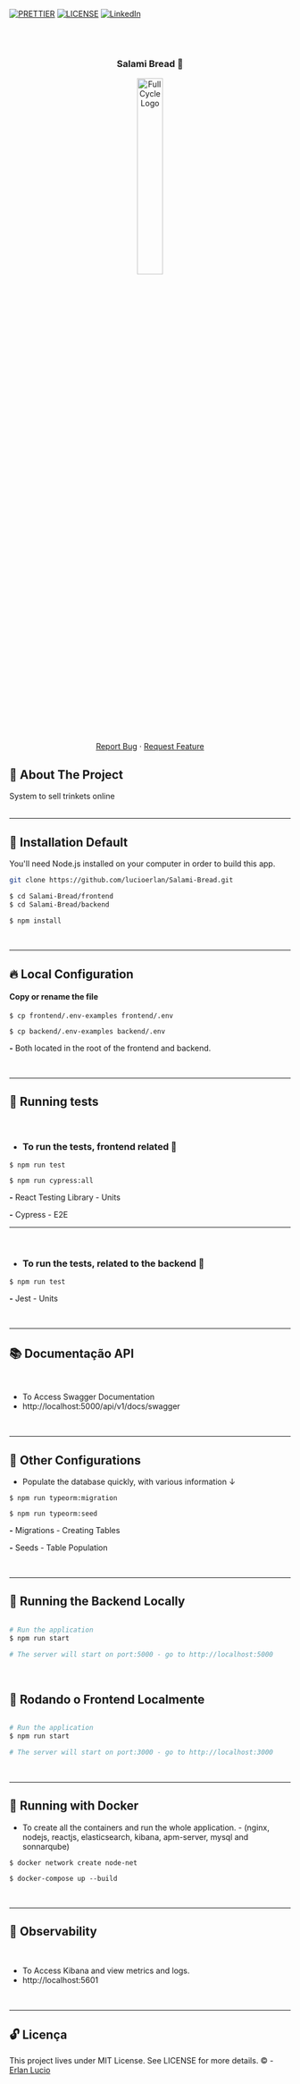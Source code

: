 <!-- PROJECT SHIELDS -->

[![PRETTIER](https://img.shields.io/badge/code_style-prettier-ff69b4.svg?style=flat-square)](https://gitter.im/jlongster/prettie)
[![LICENSE](https://img.shields.io/github/license/arshadkazmi42/awesome-github-init.svg)](https://github.com/arshadkazmi42/awesome-github-init/LICENSE)
[![LinkedIn][linkedin-shield]](https://www.linkedin.com/in/erlanlucio/)

<!-- PROJECT -->

<br /><br />

<p align="center">
  <h3 align="center">

Salami Bread 🥟

  </h3> 
  <p align="center">
    <img width="30%" src="https://user-images.githubusercontent.com/67064886/190645119-48a97dcd-7fd9-4506-bf5a-440ae86752dc.svg" alt="FullCycle Logo" >
    <br />
    <br />
    <a href="https://github.com/lucioerlan/Salami-Bread/issues">Report Bug</a>
    ·
    <a href="https://github.com/lucioerlan/Salami-Bread/issues">Request Feature</a>
  </p>
</p>

<!-- ABOUT THE PROJECT -->

## 🤔 About The Project

System to sell trinkets online
<br /><br />

---

<!-- INSTALLATION -->

## 🔨 Installation Default

You'll need Node.js installed on your computer in order to build this app.

```bash
git clone https://github.com/lucioerlan/Salami-Bread.git

$ cd Salami-Bread/frontend
$ cd Salami-Bread/backend

$ npm install
```

<br />

---

<!-- SETUP -->

## 🔥 Local Configuration

#### Copy or rename the file

```
$ cp frontend/.env-examples frontend/.env
```

```
$ cp backend/.env-examples backend/.env
```

**-** Both located in the root of the frontend and backend.

<br />

---

<!-- RUNNING TESTS -->

## 🧪 Running tests

<br />

- ### To run the tests, frontend related 🤑

```
$ npm run test
```

```
$ npm run cypress:all
```

**-** React Testing Library - Units

**-** Cypress - E2E

---

<br />

- ### To run the tests, related to the backend 🤑

```
$ npm run test
```

**-** Jest - Units

<br />

---

<!-- DOCUMENTATION -->

## 📚 Documentação API

<br />

- To Access Swagger Documentation
- http://localhost:5000/api/v1/docs/swagger

<br />

---

<!-- OTHER SETTINGS -->

## 👻 Other Configurations

- Populate the database quickly, with various information ↓

```
$ npm run typeorm:migration
```

```
$ npm run typeorm:seed
```

**-** Migrations - Creating Tables

**-** Seeds - Table Population

<br />

---

<!-- RUNNING -->

## 🎲 Running the Backend Locally

```bash

# Run the application
$ npm run start

# The server will start on port:5000 - go to http://localhost:5000

```

<br />

## 🎲 Rodando o Frontend Localmente

```bash

# Run the application
$ npm run start

# The server will start on port:3000 - go to http://localhost:3000

```

<br />

---

<!-- DOCKER -->

## 🐳 Running with Docker

- To create all the containers and run the whole application. - (nginx, nodejs, reactjs, elasticsearch, kibana, apm-server, mysql and sonnarqube)

```
$ docker network create node-net
```

```
$ docker-compose up --build
```

<br />

---

<!-- OBSERVABILITY -->

## 👀 Observability

<br />

- To Access Kibana and view metrics and logs.
- http://localhost:5601

<br />

---

<!-- LICENSE -->

## 🔓 Licença

This project lives under MIT License. See LICENSE for more details. © - [Erlan Lucio](https://www.linkedin.com/in/erlanlucio/)

<!-- MARKDOWN LINKS & IMAGES -->
<!-- https://www.markdownguide.org/basic-syntax/#reference-style-links -->

[contributors-shield]: https://img.shields.io/github/contributors/othneildrew/Best-README-Template.svg?style=flat-square
[contributors-url]: https://github.com/othneildrew/Best-README-Template/graphs/contributors
[forks-shield]: https://img.shields.io/github/forks/othneildrew/Best-README-Template.svg?style=flat-square
[forks-url]: https://github.com/othneildrew/Best-README-Template/network/members
[stars-shield]: https://img.shields.io/github/stars/othneildrew/Best-README-Template.svg?style=flat-square
[stars-url]: https://github.com/othneildrew/Best-README-Template/stargazers
[issues-shield]: https://img.shields.io/github/issues/othneildrew/Best-README-Template.svg?style=flat-square
[issues-url]: https://github.com/othneildrew/Best-README-Template/issues
[license-shield]: https://img.shields.io/github/license/othneildrew/Best-README-Template.svg?style=flat-square
[license-url]: https://github.com/othneildrew/Best-README-Template/blob/master/LICENSE.txt
[linkedin-shield]: https://img.shields.io/badge/-LinkedIn-black.svg?style=flat-square&logo=linkedin&colorB=555
[linkedin-url]: https://linkedin.com/in/othneildrew
[product-screenshot]: images/screenshot.png
